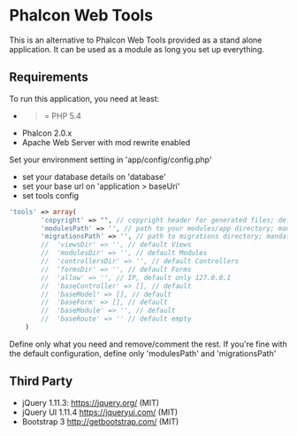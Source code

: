 Phalcon Web Tools
=================
This is an alternative to Phalcon Web Tools provided as a stand alone application.
It can be used as a module as long you set up everything.

Requirements
------------
To run this application, you need at least:
- >= PHP 5.4
- Phalcon 2.0.x
- Apache Web Server with mod rewrite enabled


Set your environment setting in 'app/config/config.php'

- set your database details on 'database'
- set your base url on 'application > baseUri'
- set tools config
```php
'tools' => array(
        'copyright' => "", // copyright header for generated files; default empty
        'modulesPath' => '', // path to your modules/app directory; mandatory
        'migrationsPath' => '', // path to migrations directory; mandatory
        //  'viewsDir' => '', // default Views
        //  'modulesDir' => '', // default Modules
        //  'controllersDir' => '', // default Controllers
        //  'formsDir' => '', // default Forms
        //  'allow' => '', // IP, default only 127.0.0.1
        //  'baseController' => [], // default
        //  'baseModel' => [], // default
        //  'baseForm' => [], // default
        //  'baseModule' => '', // default
        //  'baseRoute' => '' // default empty
    )
```
Define only what you need and remove/comment the rest.
If you're fine with the default configuration, define only 'modulesPath' and 'migrationsPath'

Third Party
-----------
* jQuery 1.11.3: https://jquery.org/ (MIT)
* jQuery UI 1.11.4 https://jqueryui.com/ (MIT)
* Bootstrap 3 http://getbootstrap.com/ (MIT)

